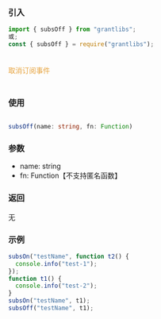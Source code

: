 ### 引入

```js
import { subsOff } from "grantlibs";
或;
const { subsOff } = require("grantlibs");
```

<div style="color: #E6A23C; fontSize: 18px; padding: 20px 0">
  取消订阅事件
</div>

### 使用

```ts

subsOff(name: string, fn: Function)

```

### 参数

- name: string
- fn: Function【不支持匿名函数】

### 返回

无

### 示例

```js
subsOn("testName", function t2() {
  console.info("test-1");
});
function t1() {
  console.info("test-2");
}
subsOn("testName", t1);
subsOff("testName", t1);
```
